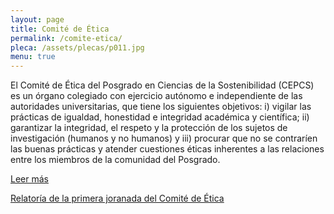 ```yaml
---
layout: page
title: Comité de Ética
permalink: /comite-etica/
pleca: /assets/plecas/p011.jpg
menu: true
---
```


El Comité de Ética del Posgrado en Ciencias de la Sostenibilidad (CEPCS) es un órgano colegiado con ejercicio autónomo e independiente de las autoridades universitarias, que tiene los siguientes objetivos: i) vigilar las prácticas de igualdad, honestidad e integridad académica y científica; ii) garantizar la integridad, el respeto y la protección de los sujetos de investigación (humanos y no humanos) y iii) procurar que no se contraríen las buenas prácticas y atender cuestiones éticas inherentes a las relaciones entre los miembros de la comunidad del Posgrado. 
 
 [Leer más](/comite-etica/descripcion/)
 
 [Relatoría de la primera joranada del Comité de Ética](/assets/docs/relatoria_primera_jornada_comire_etica.pdf)
